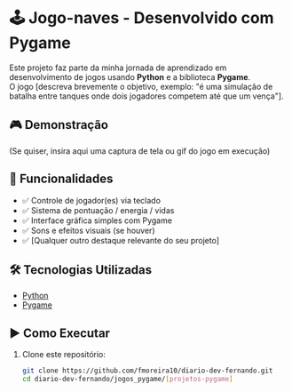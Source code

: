 # 🕹️ Jogo-naves - Desenvolvido com Pygame

Este projeto faz parte da minha jornada de aprendizado em desenvolvimento de jogos usando **Python** e a biblioteca **Pygame**.  
O jogo [descreva brevemente o objetivo, exemplo: "é uma simulação de batalha entre tanques onde dois jogadores competem até que um vença"].

## 🎮 Demonstração

(Se quiser, insira aqui uma captura de tela ou gif do jogo em execução)

## 🚀 Funcionalidades

- ✅ Controle de jogador(es) via teclado
- ✅ Sistema de pontuação / energia / vidas
- ✅ Interface gráfica simples com Pygame
- ✅ Sons e efeitos visuais (se houver)
- ✅ [Qualquer outro destaque relevante do seu projeto]

## 🛠️ Tecnologias Utilizadas

- [Python](https://www.python.org/)
- [Pygame](https://www.pygame.org/)

## ▶️ Como Executar

1. Clone este repositório:
   ```bash
   git clone https://github.com/fmoreira10/diario-dev-fernando.git
   cd diario-dev-fernando/jogos_pygame/[projetos-pygame]
